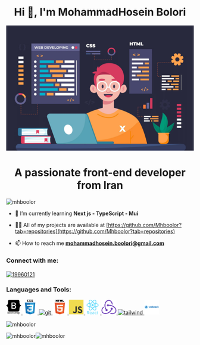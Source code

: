 <h1 align="center">Hi 👋, I'm MohammadHosein Bolori</h1>
<div align="center"><img src="https://github.com/Mhboolor/Mhboolor/blob/main/Mengenal-Front-End-Web-Developer.webp"/></div>
<h1 align="center">A passionate front-end developer from Iran</h1>

<p align="left"> <img src="https://komarev.com/ghpvc/?username=mhboolor&label=Profile%20views&color=0e75b6&style=flat" alt="mhboolor" /> </p>

- 🌱 I’m currently learning **Next js - TypeScript - Mui**

- 👨‍💻 All of my projects are available at [https://github.com/Mhboolor?tab=repositories](https://github.com/Mhboolor?tab=repositories)

- 📫 How to reach me **mohammadhosein.boolori@gmail.com**

<h3 align="left">Connect with me:</h3>
<p align="left">
<a href="https://stackoverflow.com/users/19960121" target="blank"><img align="center" src="https://raw.githubusercontent.com/rahuldkjain/github-profile-readme-generator/master/src/images/icons/Social/stack-overflow.svg" alt="19960121" height="30" width="40" /></a>
</p>

<h3 align="left">Languages and Tools:</h3>
<p align="left"> <a href="https://getbootstrap.com" target="_blank" rel="noreferrer"> <img src="https://raw.githubusercontent.com/devicons/devicon/master/icons/bootstrap/bootstrap-plain-wordmark.svg" alt="bootstrap" width="40" height="40"/> </a> <a href="https://www.w3schools.com/css/" target="_blank" rel="noreferrer"> <img src="https://raw.githubusercontent.com/devicons/devicon/master/icons/css3/css3-original-wordmark.svg" alt="css3" width="40" height="40"/> </a> <a href="https://git-scm.com/" target="_blank" rel="noreferrer"> <img src="https://www.vectorlogo.zone/logos/git-scm/git-scm-icon.svg" alt="git" width="40" height="40"/> </a> <a href="https://www.w3.org/html/" target="_blank" rel="noreferrer"> <img src="https://raw.githubusercontent.com/devicons/devicon/master/icons/html5/html5-original-wordmark.svg" alt="html5" width="40" height="40"/> </a> <a href="https://developer.mozilla.org/en-US/docs/Web/JavaScript" target="_blank" rel="noreferrer"> <img src="https://raw.githubusercontent.com/devicons/devicon/master/icons/javascript/javascript-original.svg" alt="javascript" width="40" height="40"/> </a> <a href="https://reactjs.org/" target="_blank" rel="noreferrer"> <img src="https://raw.githubusercontent.com/devicons/devicon/master/icons/react/react-original-wordmark.svg" alt="react" width="40" height="40"/> </a> <a href="https://redux.js.org" target="_blank" rel="noreferrer"> <img src="https://raw.githubusercontent.com/devicons/devicon/master/icons/redux/redux-original.svg" alt="redux" width="40" height="40"/> </a> <a href="https://tailwindcss.com/" target="_blank" rel="noreferrer"> <img src="https://www.vectorlogo.zone/logos/tailwindcss/tailwindcss-icon.svg" alt="tailwind" width="40" height="40"/> </a> <a href="https://webpack.js.org" target="_blank" rel="noreferrer"> <img src="https://raw.githubusercontent.com/devicons/devicon/d00d0969292a6569d45b06d3f350f463a0107b0d/icons/webpack/webpack-original-wordmark.svg" alt="webpack" width="40" height="40"/> </a> </p>

<p><img align="center" src="https://github-readme-stats.vercel.app/api/top-langs?username=mhboolor&show_icons=true&locale=en&layout=compact" alt="mhboolor" /></p>

<p><img align="left" src="https://github-readme-streak-stats.herokuapp.com/?user=mhboolor&" alt="mhboolor" /></p>

<p>&nbsp;<img align="left" src="https://github-readme-stats.vercel.app/api?username=mhboolor&show_icons=true&locale=en" alt="mhboolor" /></p>



